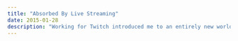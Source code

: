 ```yaml
---
title: "Absorbed By Live Streaming"
date: 2015-01-28
description: "Working for Twitch introduced me to an entirely new world, and an new passion: live streaming. I was hooked, and after my own push for Twitch Partnership, Avalonstar became more of a self-identifier than the blog it represented for 15 years. It wouldn't be until the 20th anniversary of avalonstar.com that I would start dusting off the cobwebs."
---
```

